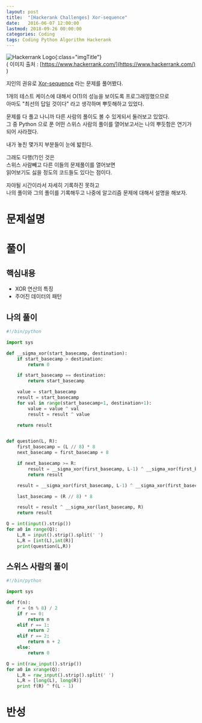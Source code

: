```yaml
---
layout: post
title:  "[Hackerank Challenges] Xor-sequence"
date:   2016-06-07 12:00:00
lastmod: 2018-09-26 00:00:00
categories: Coding
tags: Coding Python Algorithm Hackerank
---
```


![Hackerrank Logo](https://d3keuzeb2crhkn.cloudfront.net/hackerrank/assets/brand/wordmark_for_work_sm-9a35b2885d5592f8878bcefc673f1221.png){:class="imgTitle"}  
( 이미지 출처 : [https://www.hackerrank.com/](https://www.hackerrank.com/) )  

지인의 권유로 [Xor-sequence](https://www.hackerrank.com/challenges/xor-se) 라는 문제를 풀어봤다.  

1개의 테스트 케이스에 대해서 O(1)의 성능을 보이도록 프로그래밍했으므로  
아마도 "최선의 답일 것이다" 라고 생각하며 뿌듯해하고 있었다.  

문제를 다 풀고 나니까 다른 사람의 풀이도 볼 수 있게되서 둘러보고 있었다.  
그 중 Python 으로 푼 어떤 스위스 사람의 풀이를 열어보고서는 나의 뿌듯함은 연기가 되어 사라졌다.  

<!--more-->

내가 놓친 몇가지 부분들이 눈에 밟힌다.  

그래도 다행(?)인 것은  
스위스 사람빼고 다른 이들의 문제풀이를 열어보면  
읽어보기도 싫을 정도의 코드들도 있다는 점이다.  


자야될 시간이라서 자세히 기록하진 못하고  
나의 풀이와 그의 풀이를 기록해두고 나중에 알고리즘 문제에 대해서 설명을 해보자.  

# 문제설명

# 풀이 

## 핵심내용
  * XOR 연산의 특징
  * 주어진 데이터의 패턴

## 나의 풀이

~~~python
#!/bin/python

import sys

def __sigma_xor(start_basecamp, destination):
    if start_basecamp > destination:
        return 0

    if start_basecamp == destination:
        return start_basecamp

    value = start_basecamp
    result = start_basecamp
    for val in range(start_basecamp+1, destination+1):
        value = value ^ val
        result = result ^ value

    return result


def question(L, R):
    first_basecamp = (L // 8) * 8
    next_basecamp = first_basecamp + 8

    if next_basecamp >= R:
        result = __sigma_xor(first_basecamp, L-1) ^ __sigma_xor(first_basecamp, R)
        return result

    result = __sigma_xor(first_basecamp, L-1) ^ __sigma_xor(first_basecamp, next_basecamp-1)

    last_basecamp = (R // 8) * 8

    result = result ^ __sigma_xor(last_basecamp, R)
    return result

Q = int(input().strip())
for a0 in range(Q):
    L,R = input().strip().split(' ')
    L,R = [int(L),int(R)]
    print(question(L,R))
~~~


## 스위스 사람의 풀이 

~~~python
#!/bin/python

import sys

def f(n):
    r = (n % 8) / 2
    if r == 0:
        return n
    elif r == 1:
        return 2
    elif r == 2:
        return n + 2
    else:
        return 0

Q = int(raw_input().strip())
for a0 in xrange(Q):
    L,R = raw_input().strip().split(' ')
    L,R = [long(L), long(R)]
    print f(R) ^ f(L - 1)
~~~


# 반성 
